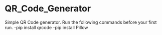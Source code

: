 # QR_Code_Generator
Simple QR Code generator. Run the following commands before your first run.
-pip install qrcode
-pip install Pillow
